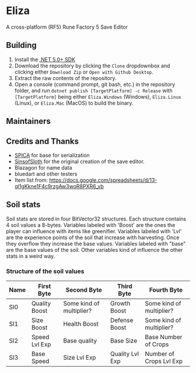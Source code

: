 # Eliza

 A cross-platform (RF5) Rune Factory 5 Save Editor

## Building

1. Install the [.NET 5.0+ SDK](https://dotnet.microsoft.com/download/dotnet/5.0)
2. Download the repository by clicking the ``Clone`` dropdownbox and clicking either ``Download Zip`` or ``Open with Github Desktop``.
3. Extract the raw contents of the repository.
4. Open a console (command prompt, git bash, etc.) in the repository folder, and run ``dotnet publish [TargetPlatform] -c Release`` with ``[TargetPlatform]`` being either ``Eliza.Windows`` (Windows), ``Eliza.Linux`` (Linux), or ``Eliza.Mac`` (MacOS) to build the binary.

## Maintainers

## Credits and Thanks

- [SPICA](https://github.com/gdkchan/SPICA) for base for serialization
- [SinsofSloth](https://github.com/SinsofSloth) for the original creation of the save editor.
- Blazagon for name data
- bluedart and other testers
- Item list from: <https://docs.google.com/spreadsheets/d/13-ql1gKkne1F4c9rzgAw3woR8PXR6_vb>

## Soil stats

Soil stats are stored in four BitVector32 structures. Each structure contains 4 soil values a 8-bytes.
Variables labeled with 'Boost' are the ones the player can influence with items like greenifier.
Variables labeled with 'Lvl' are the experience points of the soil that increase with harvesting. Once they overflow they increase the base values.
Variables labeled with "base" are the base values of the soil.
Other variables kind of influence the other stats in a weird way.<br>

### Structure of the soil values

|Name|First Byte|Second Byte|Third Byte|Fourth Byte|
|---|---|---|---|---|
|SI0|Quality Boost|Some kind of multiplier?|Growth Boost|Some kind of multiplier?|
|SI1|Size Boost|Health Boost|Defense Boost|Some kind of multiplier?|
|SI2|Speed Lvl Exp|Base quality|Base Size|Base Number of Crops|
|SI3|Base Speed|Size Lvl Exp|Quality Lvl Exp|Number of Crops Lvl Exp|
